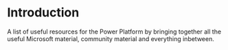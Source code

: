 # Introduction
A list of useful resources for the Power Platform by bringing together all the useful Microsoft material, community material and everything inbetween.
